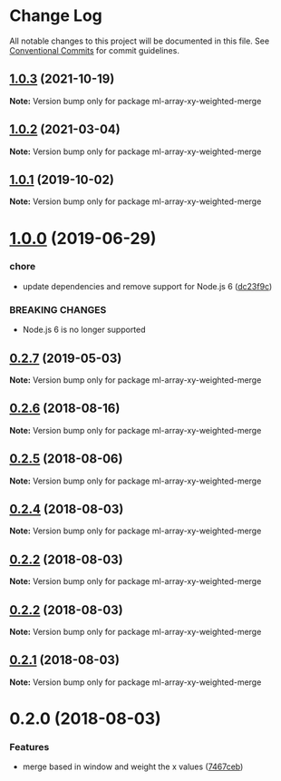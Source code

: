 # Change Log

All notable changes to this project will be documented in this file.
See [Conventional Commits](https://conventionalcommits.org) for commit guidelines.

## [1.0.3](https://github.com/mljs/array-xy/compare/ml-array-xy-weighted-merge@1.0.2...ml-array-xy-weighted-merge@1.0.3) (2021-10-19)

**Note:** Version bump only for package ml-array-xy-weighted-merge





## [1.0.2](https://github.com/mljs/array-xy/compare/ml-array-xy-weighted-merge@1.0.1...ml-array-xy-weighted-merge@1.0.2) (2021-03-04)

**Note:** Version bump only for package ml-array-xy-weighted-merge





## [1.0.1](https://github.com/mljs/array-xy/compare/ml-array-xy-weighted-merge@1.0.0...ml-array-xy-weighted-merge@1.0.1) (2019-10-02)

**Note:** Version bump only for package ml-array-xy-weighted-merge





# [1.0.0](https://github.com/mljs/array-xy/compare/ml-array-xy-weighted-merge@0.2.7...ml-array-xy-weighted-merge@1.0.0) (2019-06-29)


### chore

* update dependencies and remove support  for Node.js 6 ([dc23f9c](https://github.com/mljs/array-xy/commit/dc23f9c))


### BREAKING CHANGES

* Node.js 6 is no longer supported





## [0.2.7](https://github.com/mljs/array-xy/compare/ml-array-xy-weighted-merge@0.2.6...ml-array-xy-weighted-merge@0.2.7) (2019-05-03)

**Note:** Version bump only for package ml-array-xy-weighted-merge





<a name="0.2.6"></a>
## [0.2.6](https://github.com/mljs/array-xy/compare/ml-array-xy-weighted-merge@0.2.5...ml-array-xy-weighted-merge@0.2.6) (2018-08-16)




**Note:** Version bump only for package ml-array-xy-weighted-merge

<a name="0.2.5"></a>
## [0.2.5](https://github.com/mljs/array-xy/compare/ml-array-xy-weighted-merge@0.2.4...ml-array-xy-weighted-merge@0.2.5) (2018-08-06)




**Note:** Version bump only for package ml-array-xy-weighted-merge

<a name="0.2.4"></a>
## [0.2.4](https://github.com/mljs/array-xy/compare/ml-array-xy-weighted-merge@0.2.2...ml-array-xy-weighted-merge@0.2.4) (2018-08-03)




**Note:** Version bump only for package ml-array-xy-weighted-merge

<a name="0.2.2"></a>
## [0.2.2](https://github.com/mljs/array-xy/compare/ml-array-xy-weighted-merge@0.2.2...ml-array-xy-weighted-merge@0.2.2) (2018-08-03)




**Note:** Version bump only for package ml-array-xy-weighted-merge

<a name="0.2.2"></a>
## [0.2.2](https://github.com/mljs/array-xy/compare/ml-array-xy-weighted-merge@0.2.1...ml-array-xy-weighted-merge@0.2.2) (2018-08-03)




**Note:** Version bump only for package ml-array-xy-weighted-merge

<a name="0.2.1"></a>
## [0.2.1](https://github.com/mljs/array-xy/compare/ml-array-xy-weighted-merge@0.2.0...ml-array-xy-weighted-merge@0.2.1) (2018-08-03)

**Note:** Version bump only for package ml-array-xy-weighted-merge





<a name="0.2.0"></a>
# 0.2.0 (2018-08-03)


### Features

* merge based in window and weight the x values ([7467ceb](https://github.com/mljs/array-xy/commit/7467ceb))
